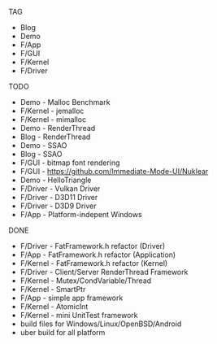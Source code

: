 TAG
 * Blog
 * Demo
 * F/App
 * F/GUI
 * F/Kernel
 * F/Driver

TODO
 * Demo - Malloc Benchmark
 * F/Kernel - jemalloc
 * F/Kernel - mimalloc
 * Demo - RenderThread
 * Blog - RenderThread
 * Demo - SSAO
 * Blog - SSAO
 * F/GUI - bitmap font rendering
 * F/GUI - https://github.com/Immediate-Mode-UI/Nuklear
 * Demo - HelloTriangle
 * F/Driver - Vulkan Driver
 * F/Driver - D3D11 Driver
 * F/Driver - D3D9 Driver
 * F/App - Platform-indepent Windows

DONE
 * F/Driver - FatFramework.h refactor (Driver)
 * F/App - FatFramework.h refactor (Application)
 * F/Kernel - FatFramework.h refactor (Kernel)
 * F/Driver - Client/Server RenderThread Framework
 * F/Kernel - Mutex/CondVariable/Thread
 * F/Kernel - SmartPtr
 * F/App - simple app framework
 * F/Kernel - AtomicInt
 * F/Kernel - mini UnitTest framework
 * build files for Windows/Linux/OpenBSD/Android
 * uber build for all platform
